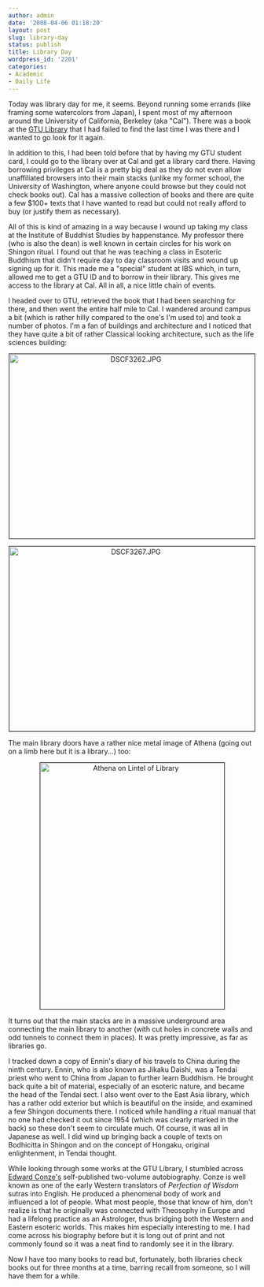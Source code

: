 ```yaml
---
author: admin
date: '2008-04-06 01:18:20'
layout: post
slug: library-day
status: publish
title: Library Day
wordpress_id: '2201'
categories:
- Academic
- Daily Life
---
```

Today was library day for me, it seems. Beyond running some errands (like framing some watercolors from Japan), I spent most of my afternoon around the University of California, Berkeley (aka "Cal"). There was a book at the <a href="http://library.gtu.edu">GTU Library</a> that I had failed to find the last time I was there and I wanted to go look for it again.

In addition to this, I had been told before that by having my GTU student card, I could go to the library over at Cal and get a library card there. Having borrowing privileges at Cal is a pretty big deal as they do not even allow unaffiliated browsers into their main stacks (unlike my former school, the University of Washington, where anyone could browse but they could not check books out). Cal has a massive collection of books and there are quite a few $100+ texts that I have wanted to read but could not really afford to buy (or justify them as necessary).

All of this is kind of amazing in a way because I wound up taking my class at the Institute of Buddhist Studies by happenstance. My professor there (who is also the dean) is well known in certain circles for his work on Shingon ritual. I found out that he was teaching a class in Esoteric Buddhism that didn't require day to day classroom visits and wound up signing up for it. This made me a "special" student at IBS which, in turn, allowed me to get a GTU ID and to borrow in their library. This gives me access to the library at Cal. All in all, a nice little chain of events.

I headed over to GTU, retrieved the book that I had been searching for there, and then went the entire half mile to Cal. I wandered around campus a bit (which is rather hilly compared to the one's I'm used to) and took a number of photos. I'm a fan of buildings and architecture and I noticed that they have quite a bit of rather Classical looking architecture, such as the life sciences building:
<p align="center"><a href="http://www.flickr.com/photos/albill/2390956387/" title="DSCF3262.JPG by albill, on Flickr"><img src="http://farm4.static.flickr.com/3152/2390956387_5a6374518d.jpg" border="1" width="500" height="375" alt="DSCF3262.JPG" /></a></p>
<p align="center"><a href="http://www.flickr.com/photos/albill/2391793448/" title="DSCF3267.JPG by albill, on Flickr"><img src="http://farm3.static.flickr.com/2003/2391793448_92c8877713.jpg" border="1" width="500" height="375" alt="DSCF3267.JPG" /></a></p>
The main library doors have a rather nice metal image of Athena (going out on a limb here but it is a library...) too:
<p align="center"><a href="http://www.flickr.com/photos/albill/2390968745/" title="Athena on Lintel of Library by albill, on Flickr"><img src="http://farm3.static.flickr.com/2040/2390968745_f5f4489a1d.jpg" border="1" width="375" height="500" alt="Athena on Lintel of Library" /></a></p>
It turns out that the main stacks are in a massive underground area connecting the main library to another (with cut holes in concrete walls and odd tunnels to connect them in places). It was pretty impressive, as far as libraries go.

I tracked down a copy of Ennin's diary of his travels to China during the ninth century. Ennin, who is also known as Jikaku Daishi, was a Tendai priest who went to China from Japan to further learn Buddhism. He brought back quite a bit of material, especially of an esoteric nature, and became the head of the Tendai sect. I also went over to the East Asia library, which has a rather odd exterior but which is beautiful on the inside, and examined a few Shingon documents there. I noticed while handling a ritual manual that no one had checked it out since 1954 (which was clearly marked in the back) so these don't seem to circulate much. Of course, it was all in Japanese as well.  I did wind up bringing back a couple of texts on Bodhicitta in Shingon and on the concept of Hongaku, original enlightenment, in Tendai thought. 

While looking through some works at the GTU Library, I stumbled across <a href="http://en.wikipedia.org/wiki/Conze">Edward Conze's</a> self-published two-volume autobiography. Conze is well known as one of the early Western translators of <em>Perfection of Wisdom</em> sutras into English. He produced a phenomenal body of work and influenced a lot of people. What most people, those that know of him, don't realize is that he originally was connected with Theosophy in Europe and had a lifelong practice as an Astrologer, thus bridging both the Western and Eastern esoteric worlds. This makes him especially interesting to me. I had come across his biography before but it is long out of print and not commonly found so it was a neat find to randomly see it in the library.

Now I have too many books to read but, fortunately, both libraries check books out for three months at a time, barring recall from someone, so I will have them for a while.
